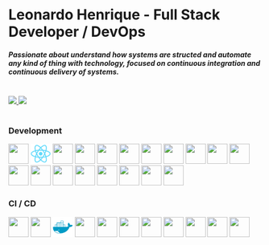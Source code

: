 <html>
  <h1>Leonardo Henrique - Full Stack Developer / DevOps</h1>
  <h5>Passionate about understand how systems are structed and automate any kind of thing with technology, focused on continuous integration and continuous delivery of systems.</h5>
  <br>
  
  <div>
    <a 
       href="https://www.linkedin.com/in/leohenriquedev" target="_blank" rel="noopener">
       <img src="https://img.shields.io/badge/-LinkedIn-0a67c2?style=for-the-badge&logo=linkedin&logoColor=white">
    </a>
    <a 
       href="mailto: heenriqueleo@gmail.com" target="_blank">
       <img src="https://img.shields.io/badge/-Gmail-e94335?style=for-the-badge&logo=gmail&logoColor=white">
    </a>
  </div>
  
  <br>
   
  <div>
    <h3>Development</h3>
    <img width="40" height="40" src="https://cdn.jsdelivr.net/gh/devicons/devicon/icons/figma/figma-original.svg" />
    <img width="40" height="40" src="https://raw.githubusercontent.com/devicons/devicon/master/icons/react/react-original.svg" />
    <img width="40" height="40" src="https://cdn.jsdelivr.net/gh/devicons/devicon/icons/nextjs/nextjs-line.svg" />
    <img width="40" height="40" src="https://cdn.jsdelivr.net/gh/devicons/devicon/icons/redux/redux-original.svg" />
    <img width="40" height="40" src="https://cdn.jsdelivr.net/gh/devicons/devicon/icons/materialui/materialui-original.svg" />
    <img width="40" height="40" src="https://cdn.jsdelivr.net/gh/devicons/devicon/icons/bootstrap/bootstrap-original.svg" />
    <img width="40" height="40" src="https://cdn.jsdelivr.net/gh/devicons/devicon/icons/nestjs/nestjs-plain.svg" />
    <img width="40" height="40" src="https://cdn.jsdelivr.net/gh/devicons/devicon/icons/npm/npm-original-wordmark.svg" />
    <img width="40" height="40"src="https://cdn.jsdelivr.net/gh/devicons/devicon/icons/socketio/socketio-original.svg" />
    <img width="40" height="40" src="https://cdn.jsdelivr.net/gh/devicons/devicon/icons/spring/spring-original-wordmark.svg" />
    <img width="40" height="40" src="https://cdn.jsdelivr.net/gh/devicons/devicon/icons/laravel/laravel-plain.svg" />
    <img width="40" height="40" src="https://cdn.jsdelivr.net/gh/devicons/devicon/icons/composer/composer-original.svg" />
    <img width="40" height="40" src="https://cdn.jsdelivr.net/gh/devicons/devicon/icons/sequelize/sequelize-original.svg" />
    <img width="40" height="40" src="https://cdn.jsdelivr.net/gh/devicons/devicon/icons/graphql/graphql-plain.svg" />
    <img width="40" height="40" src="https://cdn.jsdelivr.net/gh/devicons/devicon/icons/mongodb/mongodb-original.svg" />
    <img width="40" height="40" src="https://cdn.jsdelivr.net/gh/devicons/devicon/icons/redis/redis-original-wordmark.svg" />
    <img width="40" height="40" src="https://cdn.jsdelivr.net/gh/devicons/devicon/icons/mysql/mysql-original-wordmark.svg" />
    <img width="40" height="40" src="https://cdn.jsdelivr.net/gh/devicons/devicon/icons/postgresql/postgresql-original-wordmark.svg" />
    <img width="40" height="40" src="https://cdn.jsdelivr.net/gh/devicons/devicon/icons/microsoftsqlserver/microsoftsqlserver-plain-wordmark.svg" />
  </div>
  
   <div>
    <h3>CI / CD</h3>
    <img width="40" height="40" src="https://www.vectorlogo.zone/logos/git-scm/git-scm-icon.svg" />
    <img width="40" height="40" src="https://cdn.jsdelivr.net/gh/devicons/devicon/icons/gitlab/gitlab-original.svg" />
    <img width="40" height="40" src="https://github.com/devicons/devicon/blob/master/icons/docker/docker-plain.svg" />
    <img width="40" height="40" src="https://cdn.jsdelivr.net/gh/devicons/devicon/icons/jenkins/jenkins-original.svg" />
    <img width="40" height="40" src="https://cdn.jsdelivr.net/gh/devicons/devicon/icons/kubernetes/kubernetes-plain.svg" />
    <img width="40" height="40" src="https://cdn.jsdelivr.net/gh/devicons/devicon/icons/heroku/heroku-original.svg" />
    <img width="40" height="40" src="https://cdn.jsdelivr.net/gh/devicons/devicon/icons/vagrant/vagrant-original.svg" />
    <img width="40" height="40" src="https://cdn.jsdelivr.net/gh/devicons/devicon/icons/linux/linux-original.svg" />
    <img width="40" height="40" src="https://cdn.jsdelivr.net/gh/devicons/devicon/icons/apache/apache-original.svg" />
    <img width="40" height="40" src="https://cdn.jsdelivr.net/gh/devicons/devicon/icons/nginx/nginx-original.svg" />
    <img width="40" height="40" src="https://cdn.jsdelivr.net/gh/devicons/devicon/icons/tomcat/tomcat-original-wordmark.svg" />
  </div>
   
   <br>
    
</html>
